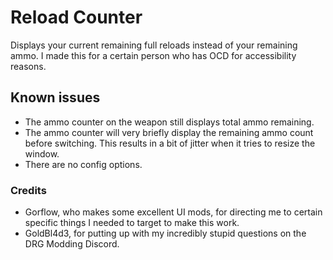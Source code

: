 Reload Counter
====
Displays your current remaining full reloads instead of your remaining ammo. I made this for a certain person who has OCD for accessibility reasons.

## Known issues

- The ammo counter on the weapon still displays total ammo remaining.
- The ammo counter will very briefly display the remaining ammo count before switching. This results in a bit of jitter when it tries to resize the window.
- There are no config options.

### Credits

- Gorflow, who makes some excellent UI mods, for directing me to certain specific things I needed to target to make this work.
- GoldBl4d3, for putting up with my incredibly stupid questions on the DRG Modding Discord.
